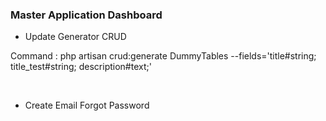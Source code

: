 ### Master Application Dashboard

- Update Generator CRUD <br>

Command :
php artisan crud:generate DummyTables --fields='title#string; title_test#string; description#text;'

<br>

- Create Email Forgot Password <br>
